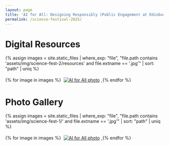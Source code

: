 ```yaml
---
layout: page
title: 'AI for All: Designing Responsibly (Public Engagement at Edinburgh Science Festival 2025)'
permalink: /science-festival-2025/
---
```


# Digital Resources 

{% assign images = site.static_files 
  | where_exp: "file", "file.path contains 'assets/img/science-fest-2/resources' and file.extname == '.jpg'" 
  | sort: "path" 
  | uniq 
%}
<div class="gallery">
  {% for image in images %}
    <a href="{{ site.baseurl }}{{ image.path }}">
      <img src="{{ site.baseurl }}{{ image.path }}" alt="AI for All photo" style="max-width: 200px; margin: 5px;">
    </a>
  {% endfor %}
</div>

# Photo Gallery

{% assign images = site.static_files 
  | where_exp: "file", "file.path contains 'assets/img/science-fest-1/' and file.extname == '.jpg'" 
  | sort: "path" 
  | uniq 
%}
<div class="gallery">
  {% for image in images %}
    <a href="{{ site.baseurl }}{{ image.path }}">
      <img src="{{ site.baseurl }}{{ image.path }}" alt="AI for All photo" style="max-width: 200px; margin: 5px;">
    </a>
  {% endfor %}
</div>
